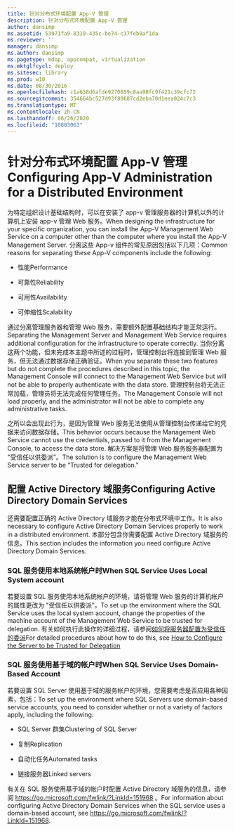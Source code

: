 ```yaml
---
title: 针对分布式环境配置 App-V 管理
description: 针对分布式环境配置 App-V 管理
author: dansimp
ms.assetid: 53971fa9-8319-435c-be74-c37feb9af1da
ms.reviewer: ''
manager: dansimp
ms.author: dansimp
ms.pagetype: mdop, appcompat, virtualization
ms.mktglfcycl: deploy
ms.sitesec: library
ms.prod: w10
ms.date: 08/30/2016
ms.openlocfilehash: c1a638d6afde9270859c8aa98fc9f421c39cfc72
ms.sourcegitcommit: 354664bc527d93f80687cd2eba70d1eea024c7c3
ms.translationtype: MT
ms.contentlocale: zh-CN
ms.lasthandoff: 06/26/2020
ms.locfileid: "10803063"
---
```

# <span data-ttu-id="fd43c-103">针对分布式环境配置 App-V 管理</span><span class="sxs-lookup"><span data-stu-id="fd43c-103">Configuring App-V Administration for a Distributed Environment</span></span>


<span data-ttu-id="fd43c-104">为特定组织设计基础结构时，可以在安装了 app-v 管理服务器的计算机以外的计算机上安装 app-v 管理 Web 服务。</span><span class="sxs-lookup"><span data-stu-id="fd43c-104">When designing the infrastructure for your specific organization, you can install the App-V Management Web Service on a computer other than the computer where you install the App-V Management Server.</span></span> <span data-ttu-id="fd43c-105">分离这些 App-v 组件的常见原因包括以下几项：</span><span class="sxs-lookup"><span data-stu-id="fd43c-105">Common reasons for separating these App-V components include the following:</span></span>

-   <span data-ttu-id="fd43c-106">性能</span><span class="sxs-lookup"><span data-stu-id="fd43c-106">Performance</span></span>

-   <span data-ttu-id="fd43c-107">可靠性</span><span class="sxs-lookup"><span data-stu-id="fd43c-107">Reliability</span></span>

-   <span data-ttu-id="fd43c-108">可用性</span><span class="sxs-lookup"><span data-stu-id="fd43c-108">Availability</span></span>

-   <span data-ttu-id="fd43c-109">可伸缩性</span><span class="sxs-lookup"><span data-stu-id="fd43c-109">Scalability</span></span>

<span data-ttu-id="fd43c-110">通过分离管理服务器和管理 Web 服务，需要额外配置基础结构才能正常运行。</span><span class="sxs-lookup"><span data-stu-id="fd43c-110">Separating the Management Server and Management Web Service requires additional configuration for the infrastructure to operate correctly.</span></span> <span data-ttu-id="fd43c-111">当你分离这两个功能，但未完成本主题中所述的过程时，管理控制台将连接到管理 Web 服务，但无法通过数据存储正确验证。</span><span class="sxs-lookup"><span data-stu-id="fd43c-111">When you separate these two features but do not complete the procedures described in this topic, the Management Console will connect to the Management Web Service but will not be able to properly authenticate with the data store.</span></span> <span data-ttu-id="fd43c-112">管理控制台将无法正常加载，管理员将无法完成任何管理任务。</span><span class="sxs-lookup"><span data-stu-id="fd43c-112">The Management Console will not load properly, and the administrator will not be able to complete any administrative tasks.</span></span>

<span data-ttu-id="fd43c-113">之所以会出现此行为，是因为管理 Web 服务无法使用从管理控制台传递给它的凭据来访问数据存储。</span><span class="sxs-lookup"><span data-stu-id="fd43c-113">This behavior occurs because the Management Web Service cannot use the credentials, passed to it from the Management Console, to access the data store.</span></span> <span data-ttu-id="fd43c-114">解决方案是将管理 Web 服务服务器配置为 "受信任以供委派"。</span><span class="sxs-lookup"><span data-stu-id="fd43c-114">The solution is to configure the Management Web Service server to be “Trusted for delegation.”</span></span>

## <span data-ttu-id="fd43c-115">配置 Active Directory 域服务</span><span class="sxs-lookup"><span data-stu-id="fd43c-115">Configuring Active Directory Domain Services</span></span>


<span data-ttu-id="fd43c-116">还需要配置正确的 Active Directory 域服务才能在分布式环境中工作。</span><span class="sxs-lookup"><span data-stu-id="fd43c-116">It is also necessary to configure Active Directory Domain Services properly to work in a distributed environment.</span></span> <span data-ttu-id="fd43c-117">本部分包含你需要配置 Active Directory 域服务的信息。</span><span class="sxs-lookup"><span data-stu-id="fd43c-117">This section includes the information you need configure Active Directory Domain Services.</span></span>

### <span data-ttu-id="fd43c-118">SQL 服务使用本地系统帐户时</span><span class="sxs-lookup"><span data-stu-id="fd43c-118">When SQL Service Uses Local System account</span></span>

<span data-ttu-id="fd43c-119">若要设置 SQL 服务使用本地系统帐户的环境，请将管理 Web 服务的计算机帐户的属性更改为 "受信任以供委派"。</span><span class="sxs-lookup"><span data-stu-id="fd43c-119">To set up the environment where the SQL Service uses the local system account, change the properties of the machine account of the Management Web Service to be trusted for delegation.</span></span> <span data-ttu-id="fd43c-120">有关如何执行此操作的详细过程，请参阅[如何将服务器配置为受信任的委派](how-to-configure-the-server-to-be-trusted-for-delegation.md)</span><span class="sxs-lookup"><span data-stu-id="fd43c-120">For detailed procedures about how to do this, see [How to Configure the Server to be Trusted for Delegation](how-to-configure-the-server-to-be-trusted-for-delegation.md)</span></span>

### <span data-ttu-id="fd43c-121">SQL 服务使用基于域的帐户时</span><span class="sxs-lookup"><span data-stu-id="fd43c-121">When SQL Service Uses Domain-Based Account</span></span>

<span data-ttu-id="fd43c-122">若要设置 SQL Server 使用基于域的服务帐户的环境，您需要考虑是否应用各种因素，包括：</span><span class="sxs-lookup"><span data-stu-id="fd43c-122">To set up the environment where SQL Servers use domain-based service accounts, you need to consider whether or not a variety of factors apply, including the following:</span></span>

-   <span data-ttu-id="fd43c-123">SQL Server 群集</span><span class="sxs-lookup"><span data-stu-id="fd43c-123">Clustering of SQL Server</span></span>

-   <span data-ttu-id="fd43c-124">复制</span><span class="sxs-lookup"><span data-stu-id="fd43c-124">Replication</span></span>

-   <span data-ttu-id="fd43c-125">自动化任务</span><span class="sxs-lookup"><span data-stu-id="fd43c-125">Automated tasks</span></span>

-   <span data-ttu-id="fd43c-126">链接服务器</span><span class="sxs-lookup"><span data-stu-id="fd43c-126">Linked servers</span></span>

<span data-ttu-id="fd43c-127">有关在 SQL 服务使用基于域的帐户时配置 Active Directory 域服务的信息，请参阅 <https://go.microsoft.com/fwlink/?LinkId=151968> 。</span><span class="sxs-lookup"><span data-stu-id="fd43c-127">For information about configuring Active Directory Domain Services when the SQL service uses a domain-based account, see <https://go.microsoft.com/fwlink/?LinkId=151968>.</span></span>

 

 






